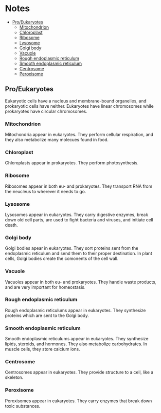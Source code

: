 # Notes
- [Pro/Eukaryotes](#proeukaryotes)
    - [Mitochondrion](#mitochondrion)
    - [Chloroplast](#chloroplast)
    - [Ribosome](#ribosome)
    - [Lysosome](#lysosome)
    - [Golgi body](#golgi-body)
    - [Vacuole](#vacuole)
    - [Rough endoplasmic reticulum](#rough-endoplasmic-reticulum)
    - [Smooth endoplasmic reticulum](#smooth-endoplasmic-reticulum)
    - [Centrosome](#centrosome)
    - [Peroxisome](#peroxisome)

## Pro/Eukaryotes
Eukaryotic cells have a nucleus and membrane-bound organelles, and prokaryotic cells have neither. Eukaryotes have linear chromosomes while prokaryotes have circular chromosomes. 

### Mitochondrion
Mitochondria appear in eukaryotes. They perform cellular respiration, and they also metabolize many molecues found in food.

### Chloroplast
Chloroplasts appear in prokaryotes. They perform photosynthesis.

### Ribosome
Ribosomes appear in both eu- and prokaryotes. They transport RNA from the neucleus to wherever it needs to go.

### Lysosome
Lysosomes appear in eukaryotes. They carry digestive enzymes, break down old cell parts, are used to fight bacteria and viruses, and initiate cell death.

### Golgi body
Golgi bodies apear in eukaryotes. They sort proteins sent from the endoplasmic reticulum and send them to their proper destination. In plant cells, Golgi bodies create the comonents of the cell wall.

### Vacuole
Vacuoles appear in both eu- and prokaryotes. They handle waste products, and are very important for homeostasis.

### Rough endoplasmic reticulum
Rough endoplasmic reticulums appear in eukaryotes. They synthesize proteins which are sent to the Golgi body.

### Smooth endoplasmic reticulum
Smooth endoplasmic reticulums appear in eukaryotes. They synthesize lipids, steroids, and hormones. They also metabolize carbohydrates. In muscle cells, they store calcium ions.

### Centrosome
Centrosomes appear in eukaryotes. They provide structure to a cell, like a skeleton.

### Peroxisome
Peroxisomes appear in eukaryotes. They carry enzymes that break down toxic substances.